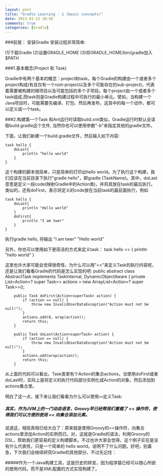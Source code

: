 ```yaml
---
layout: post
title: "Gradle Learning - 1 (basic concepts)"
date: 2013-01-23 10:58
comments: true
categories: [Gradle] 
---
```


###前提： 安装Gradle
安装过程非常简单: 

(1)下载Gradle (2)设置GRADLE_HOME  (3)将GRADLE_HOME/bin/gradle加入$PATH


###1.基本概念(Project 和 Task)

Gradle中有两个基本的概念：project和task。每个Gradle的构建由一个或者多个project构成(有且仅有一个root-project以及多个可能存在的sub-project)，代表着需要被构建的根项目以及可能包括的多个子项目。每个project由一个或者多个task组成,而task则是Gradle构建过程中可执行的最小单元。譬如，当构建一个Java项目时，可能需要先编译、打包、然后再发布，这其中的每一个动作，都可以定义成一个task。



###2.构建第一个Task
和Ant运行时读取build.xml类似，Gradle运行时默认会读取build.gradle这个文件, 当然你也可以使用参数"-b"来指定其他的gradle文件。

下面，让我们新建一个build.gradle文件，然后输入如下内容:

	task hello {
		doLast{
			println "hello world"
		}
	}

<!--more-->
这个构建的脚本很简单，只是简单的打印出hello world。为了执行这个构建，我们应该在当前目录下执行"gradle hello"，即gradle {TaskName}。其中，doLast意思是定义一段code(映射Gradle中的Action类)，并将其放在task的最后执行。类似的，还有doFirst，表示将定义的code放在当前task的最前面执行，例如

	task hello {
		doLast{
			println "Hello world"
		}   
		doFirst{
			println "I am twer"
		}   
	}

执行gradle hello, 将输出
	"I am twer"
	"Hello world"

另外，你也可以使用如下更简洁的方式来定义task：
	task hello <<  {
		println "hello world"
	}

这里也许大家可能会觉得很奇怪，为什么可以用"<<"来定义Task的执行内容呢，还是让我们看看Gradle的代码是怎么实现的吧:
	public abstract class AbstractTask implements TaskInternal, DynamicObjectAware {
		private List<Action<? super Task>> actions = new ArrayList<Action<?   super Task>>();
 
 		public Task doFirst(Action<superTask> action) {
			if (action == null) {
				throw new InvalidUserDataException("Action must not be null!");
			}
			actions.add(0, wrap(action));
			return this;
		}
 
		public Task doLast(Action<superTask> action) {
			if (action == null) {
				throw new InvalidUserDataException("Action must not be null!");
			}
			actions.add(wrap(action));
			return this;
		}

从上面的代码可以看出，Task类里有个Action的集合actions，当使用doFirst或者
doLast时，实际上是将定义的执行代码部分实例化成Action的对象，然后添加到
actions集合里。

明白了这一点，接下来让我们看看为什么可以使用`<<`定义Task:
##### 其实，作为JVM上的一门动态语言，Groovy早已经帮我们重载了 << 操作符，使得我们可以方便的使用 << 向集合添加元素。

说道这，相信真相已经大白了：原来就是使用Groovy的<<操作符，向集合actions里添加Action的实例而已。对，这就是Gradle的语法，利用Groovy的DSL，帮助我们更容易的定义构建脚本。不过也许大家会觉得，这个例子实在是没有什么代表性，只是一个简单的 hello world，说明不了什么问题。好吧，别着急，下次我们会继续研究Gradle的其他部分，不过先记住：

#####作为一个Java构建工具，这是历史的转变，因为程序猿已经可以随心所欲的使用代码，而不是XML配置的方式实现构建了。
